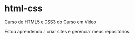 # html-css
 Curso de HTML5 e CSS3 do Curso em Video

Estou aprendendo a criar sites e gerenciar meus repositórios.